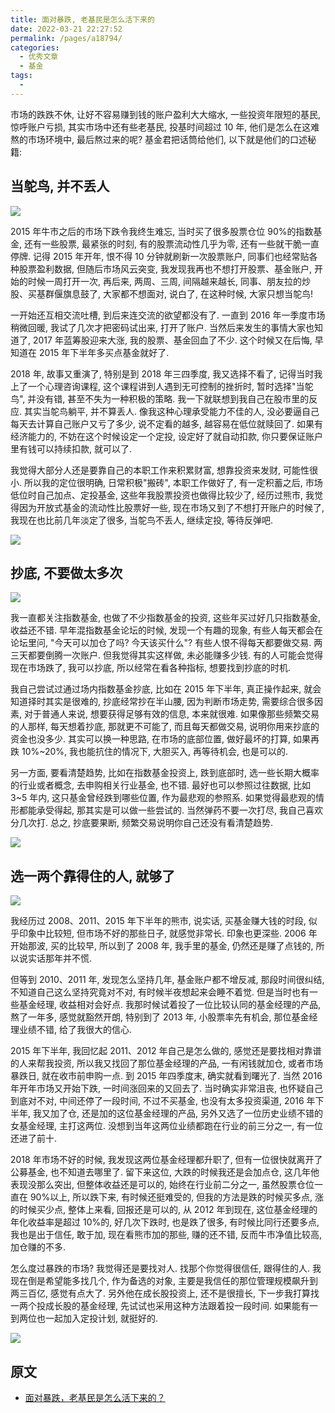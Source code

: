 ```yaml
---
title: 面对暴跌, 老基民是怎么活下来的
date: 2022-03-21 22:27:52
permalink: /pages/a18794/
categories:
  - 优秀文章
  - 基金
tags:
  -
---
```


市场的跌跌不休, 让好不容易赚到钱的账户盈利大大缩水, 一些投资年限短的基民, 惊呼账户亏损, 其实市场中还有些老基民, 投基时间超过 10 年, 他们是怎么在这难熬的市场环境中, 最后熬过来的呢? 基金君把话筒给他们, 以下就是他们的口述秘籍:

## 当鸵鸟, 并不丢人

![](../../.vuepress/public/img/article/333.png)

2015 年牛市之后的市场下跌令我终生难忘, 当时买了很多股票仓位 90%的指数基金, 还有一些股票, 最紧张的时刻, 有的股票流动性几乎为零, 还有一些就干脆一直停牌. 记得 2015 年开年, 恨不得 10 分钟就刷新一次股票账户, 同事们也经常贴各种股票盈利数据, 但随后市场风云突变, 我发现我再也不想打开股票、基金账户, 开始的时候一周打开一次, 再后来, 两周、三周, 间隔越来越长, 同事、朋友拉的炒股、买基群偃旗息鼓了, 大家都不想面对, 说白了, 在这种时候, 大家只想当鸵鸟!

一开始还互相交流吐槽, 到后来连交流的欲望都没有了. 一直到 2016 年一季度市场稍微回暖, 我试了几次才把密码试出来, 打开了账户. 当然后来发生的事情大家也知道了, 2017 年蓝筹股迎来大涨, 我的股票、基金回血了不少. 这个时候又在后悔, 早知道在 2015 年下半年多买点基金就好了.

2018 年, 故事又重演了, 特别是到 2018 年三四季度, 我又选择不看了, 记得当时我上了一个心理咨询课程, 这个课程讲到人遇到无可控制的挫折时, 暂时选择"当鸵鸟", 并没有错, 甚至不失为一种积极的策略. 我一下就联想到我自己在股市里的反应. 其实当鸵鸟躺平, 并不算丢人. 像我这种心理承受能力不佳的人, 没必要逼自己每天去计算自己账户又亏了多少, 说不定看的越多, 越容易在低位就赎回了. 如果有经济能力的, 不妨在这个时候设定一个定投, 设定好了就自动扣款, 你只要保证账户里有钱可以持续扣款, 就可以了.

我觉得大部分人还是要靠自己的本职工作来积累财富, 想靠投资来发财, 可能性很小. 所以我的定位很明确, 日常积极"搬砖", 本职工作做好了, 有一定积蓄之后, 市场低位时自己加点、定投基金, 这些年我股票投资也做得比较少了, 经历过熊市, 我觉得因为开放式基金的流动性比股票好一些, 现在市场又到了不想打开账户的时候了, 我现在也比前几年淡定了很多, 当鸵鸟不丢人, 继续定投, 等待反弹吧.

![](../../.vuepress/public/img/article/334.png)

## 抄底, 不要做太多次

![](../../.vuepress/public/img/article/335.png)

我一直都关注指数基金, 也做了不少指数基金的投资, 这些年买过好几只指数基金, 收益还不错. 早年混指数基金论坛的时候, 发现一个有趣的现象, 有些人每天都会在论坛里问, "今天可以加仓了吗? 今天该买什么"? 有些人恨不得每天都要做交易. 两三天都要倒腾一次账户. 但我觉得其实这样做, 未必能赚多少钱. 有的人可能会觉得现在市场跌了, 我可以抄底, 所以经常在看各种指标, 想要找到抄底的时机.

我自己尝试过通过场内指数基金抄底, 比如在 2015 年下半年, 真正操作起来, 就会知道择时其实是很难的, 抄底经常抄在半山腰, 因为判断市场走势, 需要综合很多因素, 对于普通人来说, 想要获得足够有效的信息, 本来就很难. 如果像那些频繁交易的人那样, 每天想着抄底, 那就更不可能了, 而且每天都做交易, 说明你用来抄底的资金也没多少. 其实可以换一种思路, 在市场的底部位置, 做好最坏的打算, 如果再跌 10%~20%, 我也能抗住的情况下, 大胆买入, 再等待机会, 也是可以的.

另一方面, 要看清楚趋势, 比如在指数基金投资上, 跌到底部时, 选一些长期大概率的行业或者概念, 去申购相关行业基金, 也不错. 最好也可以参照过往数据, 比如 3~5 年内, 这只基金曾经跌到哪些位置, 作为最悲观的参照系. 如果觉得最悲观的情形都能承受得起, 那其实是可以做一些尝试的. 当然弹药不要一次打尽, 我自己喜欢分几次打. 总之, 抄底要果断, 频繁交易说明你自己还没有看清楚趋势.

![](../../.vuepress/public/img/article/336.png)

## 选一两个靠得住的人, 就够了

![](../../.vuepress/public/img/article/338.png)

我经历过 2008、2011、2015 年下半年的熊市, 说实话, 买基金赚大钱的时段, 似乎印象中比较短, 但市场不好的那些日子, 就感觉非常长. 印象也更深些. 2006 年开始那波, 买的比较早, 所以到了 2008 年, 我手里的基金, 仍然还是赚了点钱的, 所以说实话那年并不慌.

但等到 2010、2011 年, 发现怎么坚持几年, 基金账户都不增反减, 那段时间很纠结, 不知道自己这么坚持究竟对不对, 有时候半夜想起来会睡不着觉. 但是当时也有一些基金经理, 收益相对会好点. 我那时候试着投了一位比较认同的基金经理的产品, 熬了一年多, 感觉就豁然开朗, 特别到了 2013 年, 小股票率先有机会, 那位基金经理业绩不错, 给了我很大的信心.

2015 年下半年, 我回忆起 2011、2012 年自己是怎么做的, 感觉还是要找相对靠谱的人来帮我投资, 所以我又找回了那位基金经理的产品, 一有闲钱就加仓, 或者市场暴跌日, 就在收市前申购一点. 到 2015 年四季度末, 确实就看到曙光了. 当然 2016 年开年市场又开始下跌, 一时间涨回来的又回去了. 当时确实非常沮丧, 也怀疑自己到底对不对, 中间还停了一段时间, 不过不买基金, 也没有太多投资渠道, 2016 年下半年, 我又加了仓, 还是加的这位基金经理的产品, 另外又选了一位历史业绩不错的女基金经理, 主打这两位. 没想到当年这两位业绩都跑在行业的前三分之一, 有一位还进了前十.

2018 年市场不好的时候, 我发现这两位基金经理都升职了, 但有一位很快就离开了公募基金, 也不知道去哪里了. 留下来这位, 大跌的时候我还是会加点仓, 这几年他表现没那么突出, 但整体收益还是可以的, 始终在行业前二分之一, 虽然股票仓位一直在 90%以上, 所以跌下来, 有时候还挺难受的, 但我的方法是跌的时候买多点, 涨的时候买少点, 整体上来看, 回报还是可以的, 从 2012 年到现在, 这位基金经理的年化收益率是超过 10%的, 好几次下跌时, 也是跌了很多, 有时候比同行还要多点, 我也是出于信任, 敢于加, 现在看熊市加的那些, 赚的还不错, 反而牛市净值比较高, 加仓赚的不多.

怎么度过暴跌的市场? 我觉得还是要找对人. 找那个你觉得很信任, 跟得住的人. 我现在倒是希望能多找几个, 作为备选的对象, 主要是我信任的那位管理规模飙升到两三百亿, 感觉有点大了. 另外他在成长股投资上, 还不是很擅长, 下一步我打算找一两个投成长股的基金经理, 先试试也采用这种方法跟着投一段时间. 如果能有一到两位也一起加入定投计划, 就挺好的.

![](../../.vuepress/public/img/article/339.png)

## 原文

- [面对暴跌，老基民是怎么活下来的？](https://mp.weixin.qq.com/s/nkUslXPiJxc0RfhJfxU-4Q)
